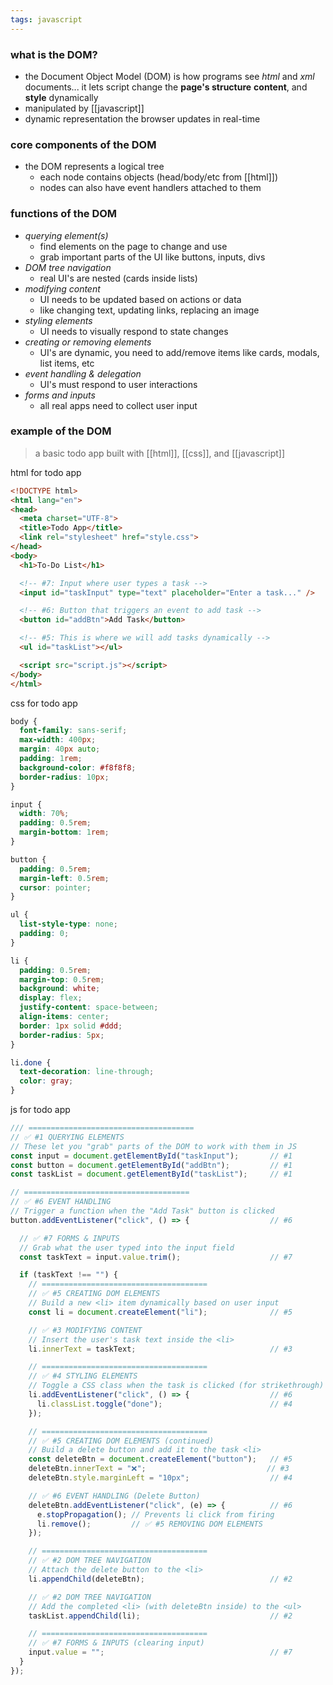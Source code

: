 ```yaml
---
tags: javascript
---
```


### what is the DOM?
- the Document Object Model (DOM) is how programs see *html* and *xml* documents... it lets script change the **page's structure** **content**, and **style** dynamically
- manipulated by [[javascript]]
- dynamic representation the browser updates in real-time

### core components of the DOM
- the DOM represents a logical tree
	- each node contains objects (head/body/etc from [[html]])
	- nodes can also have event handlers attached to them 

### functions of the DOM
- *querying element(s)*
	- find elements on the page to change and use
	- grab important parts of the UI like buttons, inputs, divs
- *DOM tree navigation*
	- real UI's are nested (cards inside lists)
- *modifying content*
	- UI needs to be updated based on actions or data
	- like changing text, updating links, replacing an image
- *styling elements*
	- UI needs to visually respond to state changes
- *creating or removing elements*
	- UI's are dynamic, you need to add/remove items like cards, modals, list items, etc
- *event handling & delegation*
	- UI's must respond to user interactions
- *forms and inputs*
	- all real apps need to collect user input

### example of the DOM

> a basic todo app built with [[html]], [[css]], and [[javascript]]


html for todo app
```html
<!DOCTYPE html>
<html lang="en">
<head>
  <meta charset="UTF-8">
  <title>Todo App</title>
  <link rel="stylesheet" href="style.css">
</head>
<body>
  <h1>To-Do List</h1>

  <!-- #7: Input where user types a task -->
  <input id="taskInput" type="text" placeholder="Enter a task..." />

  <!-- #6: Button that triggers an event to add task -->
  <button id="addBtn">Add Task</button>

  <!-- #5: This is where we will add tasks dynamically -->
  <ul id="taskList"></ul>

  <script src="script.js"></script>
</body>
</html>

```

css for todo app
```css
body {
  font-family: sans-serif;
  max-width: 400px;
  margin: 40px auto;
  padding: 1rem;
  background-color: #f8f8f8;
  border-radius: 10px;
}

input {
  width: 70%;
  padding: 0.5rem;
  margin-bottom: 1rem;
}

button {
  padding: 0.5rem;
  margin-left: 0.5rem;
  cursor: pointer;
}

ul {
  list-style-type: none;
  padding: 0;
}

li {
  padding: 0.5rem;
  margin-top: 0.5rem;
  background: white;
  display: flex;
  justify-content: space-between;
  align-items: center;
  border: 1px solid #ddd;
  border-radius: 5px;
}

li.done {
  text-decoration: line-through;
  color: gray;
}
```

js for todo app
```js
/// =====================================
// ✅ #1 QUERYING ELEMENTS
// These let you "grab" parts of the DOM to work with them in JS
const input = document.getElementById("taskInput");       // #1
const button = document.getElementById("addBtn");         // #1
const taskList = document.getElementById("taskList");     // #1

// =====================================
// ✅ #6 EVENT HANDLING
// Trigger a function when the "Add Task" button is clicked
button.addEventListener("click", () => {                  // #6

  // ✅ #7 FORMS & INPUTS
  // Grab what the user typed into the input field
  const taskText = input.value.trim();                    // #7

  if (taskText !== "") {
    // =====================================
    // ✅ #5 CREATING DOM ELEMENTS
    // Build a new <li> item dynamically based on user input
    const li = document.createElement("li");              // #5

    // ✅ #3 MODIFYING CONTENT
    // Insert the user's task text inside the <li>
    li.innerText = taskText;                              // #3

    // =====================================
    // ✅ #4 STYLING ELEMENTS
    // Toggle a CSS class when the task is clicked (for strikethrough)
    li.addEventListener("click", () => {                  // #6
      li.classList.toggle("done");                        // #4
    });

    // =====================================
    // ✅ #5 CREATING DOM ELEMENTS (continued)
    // Build a delete button and add it to the task <li>
    const deleteBtn = document.createElement("button");   // #5
    deleteBtn.innerText = "❌";                           // #3
    deleteBtn.style.marginLeft = "10px";                  // #4

    // ✅ #6 EVENT HANDLING (Delete Button)
    deleteBtn.addEventListener("click", (e) => {          // #6
      e.stopPropagation(); // Prevents li click from firing
      li.remove();         // ✅ #5 REMOVING DOM ELEMENTS
    });

    // =====================================
    // ✅ #2 DOM TREE NAVIGATION
    // Attach the delete button to the <li>
    li.appendChild(deleteBtn);                            // #2

    // ✅ #2 DOM TREE NAVIGATION
    // Add the completed <li> (with deleteBtn inside) to the <ul>
    taskList.appendChild(li);                             // #2

    // =====================================
    // ✅ #7 FORMS & INPUTS (clearing input)
    input.value = "";                                     // #7
  }
});

```


